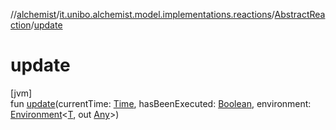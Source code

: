 //[alchemist](../../../index.md)/[it.unibo.alchemist.model.implementations.reactions](../index.md)/[AbstractReaction](index.md)/[update](update.md)

# update

[jvm]\
fun [update](update.md)(currentTime: [Time](../../it.unibo.alchemist.model.interfaces/-time/index.md), hasBeenExecuted: [Boolean](https://kotlinlang.org/api/latest/jvm/stdlib/kotlin/-boolean/index.html), environment: [Environment](../../it.unibo.alchemist.model.interfaces/-environment/index.md)<[T](../../it.unibo.alchemist/-supported-incarnations/get.md), out [Any](https://kotlinlang.org/api/latest/jvm/stdlib/kotlin/-any/index.html)>)
